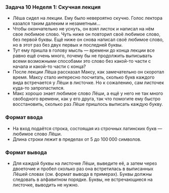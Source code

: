 ### Задача 10 Неделя 1: Скучная лекция

* Лёша сидел на лекции. Ему было невероятно скучно. Голос лектора казался таким далеким и незаметным...
* Чтобы окончательно не уснуть, он взял листок и написал на нём свое любимое слово. Чуть ниже он повторил своё любимое слово, без первой буквы. Ещё ниже он снова написал своё любимое слово, но в этот раз без двух первых и последней буквы.
* Тут ему пришла в голову мысль — времени до конца лекции все равно ещё очень много, почему бы не продолжить выписывать всеми возможными способами это слово без какой-то части с начала и какой-то части с конца?
* После лекции Лёша рассказал Максу, как замечательно он скоротал время. Максу стало интересно посчитать, сколько букв каждого вида встречается у Лёши в листочке. Но к сожалению, сам листочек куда-то запропастился.
* Макс хорошо знает любимое слово Лёши, а ещё у него не так много свободного времени, как у его друга, так что помогите ему быстро восстановить, сколько раз Лёше пришлось выписать каждую букву.

### Формат ввода
* На вход подаётся строка, состоящая из строчных латинских букв — любимое слово Лёши.
* Длина строки лежит в пределах от 5 до 100 000 символов.

### Формат вывода
* Для каждой буквы на листочке Лёши, выведите её, а затем через двоеточие и пробел сколько раз она встретилась в выписанных Лёшей словах (см. формат вывода в примерах). Буквы должны следовать в алфавитном порядке. Буквы, не встречающиеся на листочке, выводить не нужно.
